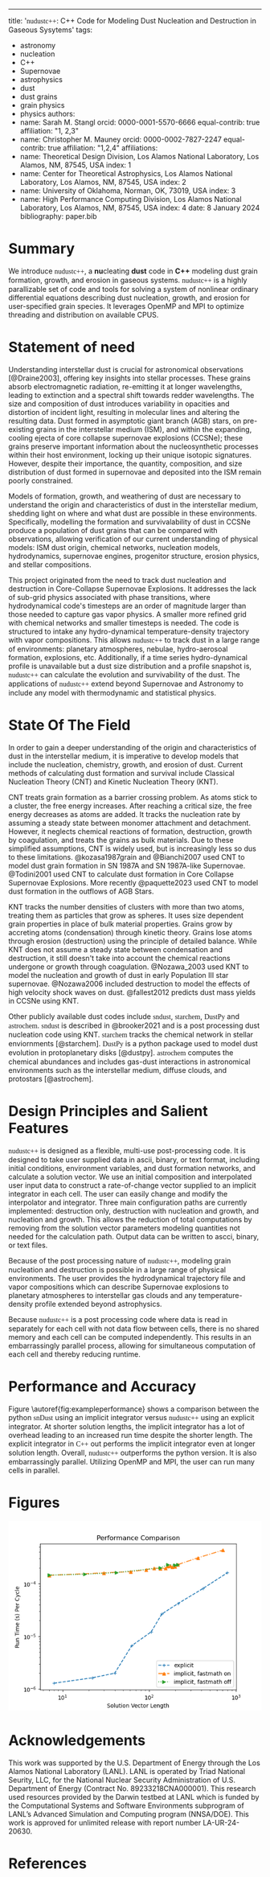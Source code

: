 ---
title: '<span style="font-family:qcr;">nudustc++</span>: C++ Code for Modeling Dust Nucleation and Destruction in Gaseous Sysytems'
tags:
  - astronomy
  - nucleation
  - C++
  - Supernovae
  - astrophysics
  - dust
  - dust grains
  - grain physics
  - physics
authors:
  - name: Sarah M. Stangl
    orcid: 0000-0001-5570-6666
    equal-contrib: true
    affiliation: "1, 2,3" 
  - name: Christopher M. Mauney
    orcid: 0000-0002-7827-2247
    equal-contrib: true 
    affiliation: "1,2,4"
affiliations:
 - name: Theoretical Design Division, Los Alamos National Laboratory, Los Alamos, NM, 87545, USA
   index: 1
 - name: Center for Theoretical Astrophysics, Los Alamos National Laboratory, Los Alamos, NM, 87545, USA
   index: 2
 - name: University of Oklahoma, Norman, OK, 73019, USA
   index: 3
 - name: High Performance Computing Division, Los Alamos National Laboratory, Los Alamos, NM, 87545, USA
   index: 4
date: 8 January 2024
bibliography: paper.bib

# Summary

We introduce <span style="font-family:qcr;">nudustc++</span>, a **nu**cleating **dust** code in **C++** modeling dust grain formation, growth, and erosion in gaseous systems. <span style="font-family:qcr;">nudustc++</span> is a highly parallizable set of code and tools for solving a system of nonlinear ordinary differential equations describing dust nucleation, growth, and erosion for user-specified grain species. It leverages OpenMP and MPI to optimize threading and distribution on available CPUS.

# Statement of need

Understanding interstellar dust is crucial for astronomical observations [@Draine2003], offering key insights into stellar processes. These grains absorb electromagnetic radiation, re-emitting it at longer wavelengths, leading to extinction and a spectral shift towards redder wavelengths. The size and composition of dust introduces variability in opacities and distortion of incident light, resulting in molecular lines and altering the resulting data. Dust formed in asymptotic giant branch (AGB) stars, on pre-existing grains in the interstellar medium (ISM), and within the expanding, cooling ejecta of core collapse supernovae explosions (CCSNe); these grains preserve important information about the nucleosynthetic processes within their host environment, locking up their unique isotopic signatures. However, despite their importance, the quantity, composition, and size distribution of dust formed in supernovae and deposited into the ISM remain poorly constrained. 

Models of formation, growth, and weathering of dust are necessary to understand the origin and characteristics of dust in the interstellar medium, shedding light on where and what dust are possible in these environments. Specifically, modelling the formation and survivalability of dust in CCSNe produce a population of dust grains that can be compared with observations, allowing verification of our current understanding of physical models: ISM dust origin, chemical networks, nucleation models, hydrodynamics, supernovae engines, progenitor structure, erosion physics, and stellar compositions. 

This project originated from the need to track dust nucleation and destruction in Core-Collapse Supernovae Explosions. It addresses the lack of sub-grid physics associated with phase transitions, where hydrodynamical code's timesteps are an order of magnitude larger than those needed to capture gas vapor physics. A smaller more refined grid with chemical networks and smaller timesteps is needed. The code is structured to intake any hydro-dynamical temperature-density trajectory with vapor compositions. This allows <span style="font-family:qcr;">nudustc++</span> to track dust in a large range of environments: planetary atmospheres, nebulae, hydro-aerosoal formation, explosions, etc. Additionally, if a time series hydro-dynamical profile is unavailable but a dust size distribution and a profile snapshot is, <span style="font-family:qcr;">nudustc++</span> can calculate the evolution and survivability of the dust. The applications of <span style="font-family:qcr;">nudustc++</span> extend beyond Supernovae and Astronomy to include any model with thermodynamic and statistical physics. 

# State Of The Field

In order to gain a deeper understanding of the origin and characteristics of dust in the interstellar medium, it is imperative to develop models that include the nucleation, chemistry, growth, and erosion of dust. Current methods of calculating dust formation and survival include Classical Nucleation Theory (CNT) and Kinetic Nucleation Theory (KNT).

CNT treats grain formation as a barrier crossing problem. As atoms stick to a cluster, the free energy increases. After reaching a critical size, the free energy decreases as atoms are added. It tracks the nucleation rate by assuming a steady state between monomer attachment and detachment. However, it neglects chemical reactions of formation, destruction, growth by coagulation, and treats the grains as bulk materials. Due to these simplified assumptions, CNT is widely used, but is increasingly less so dus to these limitations.  @kozasa1987grain and @Bianchi2007 used CNT to model dust grain formation in SN 1987A and SN 1987A-like Supernovae. @Todini2001 used CNT to calculate dust formation in Core Collapse Supernovae Explosions. More recently @paquette2023 used CNT to model dust formation in the outflows of AGB Stars. 

KNT tracks the number densities of clusters with more than two atoms, treating them as particles that grow as spheres. It uses size dependent grain properties in place of bulk material properties. Grains grow by accreting atoms (condensation) through kinetic theory. Grains lose atoms through erosion (destruction) using the principle of detailed balance. While KNT does not assume a steady state between condensation and destruction, it still doesn't take into account the chemical reactions undergone or growth through coagulation. @Nozawa_2003 used KNT to model the nucleation and growth of dust in early Population III star supernovae. @Nozawa2006 included destruction to model the effects of high velocity shock waves on dust. @fallest2012 predicts dust mass yields in CCSNe using KNT.

Other publicly available dust codes include <span style="font-family:qcr;">sndust</span>, <span style="font-family:qcr;">starchem</span>, <span style="font-family:qcr;">DustPy</span> and <span style="font-family:qcr;">astrochem</span>. <span style="font-family:qcr;">sndust</span> is described in @brooker2021 and is a post processing dust nucleation code using KNT. <span style="font-family:qcr;">starchem</span> tracks the chemical network in stellar enviornments [@starchem]. <span style="font-family:qcr;">DustPy</span> is a python package used to model dust evolution in protoplanetary disks [@dustpy]. <span style="font-family:qcr;">astrochem</span> computes the chemical abundances and includes gas-dust interactions in astronomical environments such as the interstellar medium, diffuse clouds, and protostars [@astrochem]. 

# Design Principles and Salient Features

<span style="font-family:qcr;">nudustc++</span> is designed as a flexible, multi-use post-processing code. It is designed to take user supplied data in ascii, binary, or text format, including initial conditions, environment variables, and dust formation networks, and calculate a solution vector. We use an initial composition and interpolated user input data to construct a rate-of-change vector supplied to an implicit integrator in each cell. The user can easily change and modify the interpolator and integrator. Three main configuration paths are currently implemented: destruction only, destruction with nucleation and growth, and nucleation and growth. This allows the reduction of total computations by removing from the solution vector parameters modeling quantities not needed for the calculation path. Output data can be written to ascci, binary, or text files.

Because of the post processing nature of <span style="font-family:qcr;">nudustc++</span>, modeling grain nucleation and destruction is possible in a large range of physical environments. The user provides the hydrodynamical trajectory file and vapor compositions which can describe Supernovae explosions to planetary atmospheres to interstellar gas clouds and any temperature-density profile extended beyond astrophysics. 

Because <span style="font-family:qcr;">nudustc++</span> is a post processing code where data is read in separately for each cell with not data flow between cells, there is no shared memory and each cell can be computed independently. This results in an embarrassingly parallel process, allowing for simultaneous computation of each cell and thereby reducing runtime. 

# Performance and Accuracy

Figure \autoref{fig:exampleperformance} shows a comparison between the python <span style="font-family:qcr;">snDust</span> using an implicit integrator versus <span style="font-family:qcr;">nudustc++</span> using an explicit integrator. At shorter solution lengths, the implicit integrator has a lot of overhead leading to an increased run time despite the shorter length. The explicit integrator in <span style="font-family:qcr;">C++</span> out performs the implicit integrator even at longer solution length. Overall, <span style="font-family:qcr;">nudustc++</span> outperforms the python version. It is also embarrassingly parallel. Utilizing OpenMP and MPI, the user can run many cells in parallel. 

# Figures

![Performance Comparison of <span style="font-family:qcr;">nudustc++</span> and implicit and explicit integrators.\label{fig:performance}](int_logtime_cycles.png)


# Acknowledgements

This work was supported by the U.S. Department of Energy through the Los Alamos National Laboratory (LANL). LANL is operated by Triad National Seurity, LLC, for the National Nuclear Security Administration of U.S. Department of Energy (Contract No. 89233218CNA000001). This research used resources provided by the Darwin testbed at LANL which is funded by the Computational Systems and Software Environments subprogram of LANL’s Advanced Simulation and Computing program (NNSA/DOE). This work is approved for unlimited release with report number LA-UR-24-20630.

# References
